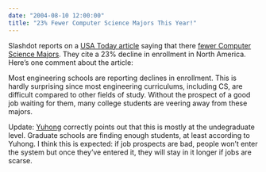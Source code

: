 ```yaml
---
date: "2004-08-10 12:00:00"
title: "23% Fewer Computer Science Majors This Year!"
---
```




Slashdot reports on a [USA Today article](http://www.usatoday.com/tech/news/2004-08-08-computer-science_x.htm) saying that there [fewer Computer Science Majors](http://slashdot.org/article.pl?sid=04/08/10/130259&#038;tid=146&#038;tid=1&#038;tid=218). They cite a 23% decline in enrollment in North America. Here&rsquo;s one comment about the article:

> 
Most engineering schools are reporting declines in enrollment. This is hardly surprising since most engineering curriculums, including CS, are difficult compared to other fields of study. Without the prospect of a good job waiting for them, many college students are veering away from these majors.



Update: [Yuhong](https://flydragony.blogspot.com/) correctly points out that this is mostly at the undegraduate level. Graduate schools are finding enough students, at least according to Yuhong. I think this is expected: if job prospects are bad, people won&rsquo;t enter the system but once they&rsquo;ve entered it, they will stay in it longer if jobs are scarse.

